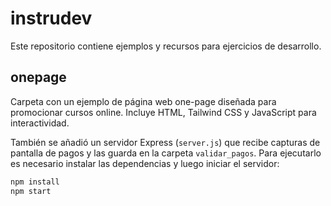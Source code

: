 # instrudev

Este repositorio contiene ejemplos y recursos para ejercicios de desarrollo.

## onepage

Carpeta con un ejemplo de página web one-page diseñada para promocionar cursos online. Incluye HTML, Tailwind CSS y JavaScript para interactividad.

También se añadió un servidor Express (`server.js`) que recibe capturas de pantalla de pagos y las guarda en la carpeta `validar_pagos`. Para ejecutarlo es necesario instalar las dependencias y luego iniciar el servidor:

```bash
npm install
npm start
```
